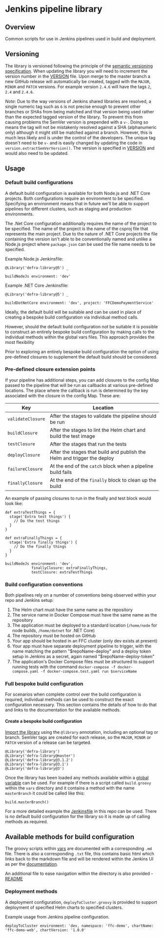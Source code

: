# Jenkins pipeline library

## Overview

Common scripts for use in Jenkins pipelines used in build and deployment.

## Versioning

The library is versioned following the principle of the
[semantic versioning specification](https://semver.org/). When updating the
library you will need to increment the version number in the
[VERSION](VERSION) file.
Upon merge to the master branch a new GitHub release will automatically be
created, tagged with the `MAJOR`, `MINOR` and `PATCH` versions. For example
version `2.4.6` will have the tags `2`, `2.4` and `2.4.6`.

*Note:* Due to the way versions of Jenkins shared libraries are resolved, a
single numeric tag such as `6` is not precise enough to prevent other branches
or SHAs from being matched and that version being used rather than the expected
tagged version of the library. To prevent this from causing problems the
SemVer version is prepended with a `v-`. Doing so means the tag will not be
mistakenly resolved against a SHA (alphanumeric only) although it might still
be matched against a branch. However, this is much less likely and is under the
control of the developers.
The unique tag doesn't need to be `v-` and is easily changed
by updating the code in `version.extractSemVerVersion()`. The version is
specified in [VERSION](VERSION) and would also need to be updated.

## Usage

### Default build configurations

A default build configuration is available for both Node.js and .NET Core
projects. Both configurations require an environment to be specified.
Specifying an environment means that in future we'll be able to
support pipelines for different clusters, such as staging and production
environments.

The .Net Core configuration additionally requires the name of the project to be
specified. The name of the project is the name of the csproj file that
represents the main project. Due to the nature of .NET Core projects the file
containing the version isn't able to be conventionally named and unlike a
Node.js project where `package.json` can be used the file name needs to be
specified.

Example Node.js Jenkinsfile:
```
@Library('defra-library@5') _

buildNodeJs environment: 'dev'
```

Example .NET Core Jenkinsfile:
```
@Library('defra-library@5') _

buildDotNetCore environment: 'dev', project: 'FFCDemoPaymentService'
```

Ideally, the default build will be suitable and can be used in place of
creating a bespoke build configuration via individual method calls.

However, should the default build configuration _not_ be suitable it is
possible to construct an entirely bespoke build configuration by making calls
to the individual methods within the global vars files. This approach
provides the most flexibility

Prior to exploring an entirely bespoke build configuration the option of using
pre-defined closures to supplement the default build should be considered.

### Pre-defined closure extension points

If your pipeline has additional steps, you can add closures to the config Map
passed to the pipeline that will be run as callbacks at various pre-defined
locations. The place where the callback is run is determined by the key
associated with the closure in the config Map. These are:

| Key               | Location                                                                |
| ---               | --------                                                                |
| `validateClosure` | After the stages to validate the pipeline should be run                 |
| `buildClosure`    | After the stages to lint the Helm chart and build the test image        |
| `testClosure`     | After the stages that run the tests                                     |
| `deployClosure`   | After the stages that build and publish the Helm and trigger the deploy |
| `failureClosure`  | At the end of the `catch` block when a pipeline build fails             |
| `finallyClosure`  | At the end of the `finally` block to clean up the build                 |

An example of passing closures to run in the finally and test block would look like:

```
def extraTestThings = {
  stage('Extra test things') {
    // Do the test things
  }
}

def extraFinallyThings = {
  stage('Extra finally things') {
    // Do the finally things
  }
}

buildNodeJs environment: 'dev',
            finallyClosure: extraFinallyThings,
            testClosure: extraTestThings
```

### Build configuration conventions

Both pipelines rely on a number of conventions being observed within your repo
and Jenkins setup:
1. The Helm chart must have the same name as the repository
2. The service name in Docker Compose must have the same name as the repository
3. The application must be deployed to a standard location (`/home/node` for
   node builds, `/home/dotnet` for .NET Core)
4. The repository must be hosted on GitHub
5. Your app should be hosted in an FFC cluster (only dev exists at present)
6. Your app must have separate deployment pipeline to trigger, with the name
   matching the pattern "$repoName-deploy" and a deploy token setup in Jenkins
   as a secret, again named "$repoName-deploy-token"
7. The application's Docker Compose files must be structured to support running
   tests with the command
   `docker-compose -f docker-compose.yaml -f docker-compose.test.yaml run $serviceName`

### Full bespoke build configuration

For scenarios when complete control over the build configuration is required,
individual methods can be used to construct the exact configuration necessary.
This section contains the details of how to do that and links to the
documentation for the available methods.

#### Create a bespoke build configuration

[Import the library](https://www.jenkins.io/doc/book/pipeline/shared-libraries/#using-libraries)
using the `@library` annotation, including an optional tag or branch.
SemVer tags are created for each release, so the `MAJOR`, `MINOR` or `PATCH`
version of a release can be targeted.

```
@Library('defra-library')
@Library('defra-library@master')
@Library('defra-library@3.1.2')
@Library('defra-library@3.1')
@Library('defra-library@3')
```

Once the library has been loaded any methods available within a
[global variable](https://www.jenkins.io/doc/book/pipeline/shared-libraries/#defining-global-variables)
can be used. For example if there is a script called `build.groovy` within the
`vars` directory and it contains a method with the name `masterBranch` it
could be called like this:

```
build.masterBranch()
```
For a more detailed example the [Jenkinsfile](Jenkinsfile) in this repo can be
used. There is no default build configuration for the library so it is made up
of calling methods as required.

## Available methods for build configuration

The groovy scripts within [vars](vars) are documented with a corresponding
`.md` file. There is also a corresponding `.txt` file, this contains basic html
which links back to the markdown file and will be rendered within the Jenkins
UI as per the
[documentation](https://www.jenkins.io/doc/book/pipeline/shared-libraries/#directory-structure).

An additional file to ease navigation within the directory is also provided -
[README](./vars/README.md)

### Deployment methods

A deployment configuration, `deployToCluster.groovy` is provided to support
deployment of specified Helm charts to specified clusters.

Example usage from Jenkins pipeline configuration.

```
deployToCluster environment: 'dev, namespace: 'ffc-demo', chartName: 'ffc-demo-web', chartVersion: '1.0.0'
```
